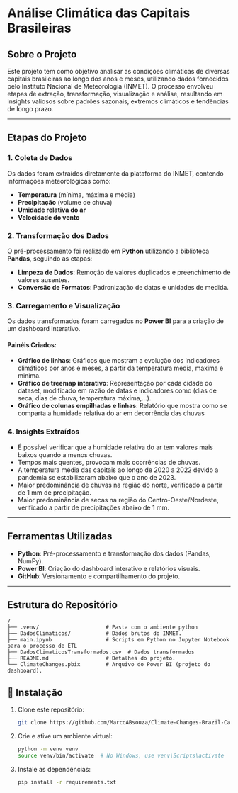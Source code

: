 # Análise Climática das Capitais Brasileiras  

## Sobre o Projeto  
Este projeto tem como objetivo analisar as condições climáticas de diversas capitais brasileiras ao longo dos anos e meses, utilizando dados fornecidos pelo Instituto Nacional de Meteorologia (INMET). O processo envolveu etapas de extração, transformação, visualização e análise, resultando em insights valiosos sobre padrões sazonais, extremos climáticos e tendências de longo prazo.

---

## Etapas do Projeto  

### 1. **Coleta de Dados**  
Os dados foram extraídos diretamente da plataforma do INMET, contendo informações meteorológicas como:  
- **Temperatura** (mínima, máxima e média)  
- **Precipitação** (volume de chuva)  
- **Umidade relativa do ar**  
- **Velocidade do vento**    

### 2. **Transformação dos Dados**  
O pré-processamento foi realizado em **Python** utilizando a biblioteca **Pandas**, seguindo as etapas:  
- **Limpeza de Dados**: Remoção de valores duplicados e preenchimento de valores ausentes.  
- **Conversão de Formatos**: Padronização de datas e unidades de medida.  
  

### 3. **Carregamento e Visualização**  
Os dados transformados foram carregados no **Power BI** para a criação de um dashboard interativo.  

#### Painéis Criados:  
- **Gráfico de linhas**: Gráficos que mostram a evolução dos indicadores climáticos por anos e meses, a partir da temperatura media, maxima e minima.  
- **Gráfico de treemap interativo**: Representação por cada cidade do dataset, modificado em razão de datas e indicadores como (dias de seca, dias de chuva, temperatura máxima,...).  
- **Gráfico de colunas empilhadas e linhas**: Relatório que mostra como se comparta a humidade relativa do ar em decorrência das chuvas  


### 4. **Insights Extraídos**  
- É possível verificar que a humidade relativa do ar tem valores mais baixos quando a menos chuvas.  
- Tempos mais quentes, provocam mais ocorrências de chuvas.
- A temperatura média das capitais ao longo de 2020 a 2022 devido a pandemia se estabilizaram abaixo que o ano de 2023.
- Maior predominância de chuvas na região do norte, verificado a partir de 1 mm de precipitação.
- Maior predominância de secas na região do Centro-Oeste/Nordeste, verificado a partir de precipitações abaixo de 1 mm.

---

## Ferramentas Utilizadas  
- **Python**: Pré-processamento e transformação dos dados (Pandas, NumPy).  
- **Power BI**: Criação do dashboard interativo e relatórios visuais.  
- **GitHub**: Versionamento e compartilhamento do projeto.  

---

## Estrutura do Repositório  

```plaintext
/
├── .venv/                     # Pasta com o ambiente python
├── DadosClimaticos/           # Dados brutos do INMET.
├── main.ipynb                 # Scripts em Python no Jupyter Notebook para o processo de ETL
├── DadosClimaticosTransformados.csv  # Dados transformados
├── README.md                  # Detalhes do projeto.
└── ClimateChanges.pbix        # Arquivo do Power BI (projeto do dashboard).

```

## 🔧 **Instalação**
1. Clone este repositório:
   ```bash
   git clone https://github.com/MarcoABsouza/Climate-Changes-Brazil-Capitals.git
   ```

2. Crie e ative um ambiente virtual:
   ```bash
   python -m venv venv
   source venv/bin/activate  # No Windows, use venv\Scripts\activate
   ```

3. Instale as dependências:
   ```bash
   pip install -r requirements.txt
   ```
